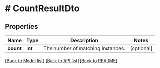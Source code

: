 # # CountResultDto

## Properties

Name | Type | Description | Notes
------------ | ------------- | ------------- | -------------
**count** | **int** | The number of matching instances. | [optional] 

[[Back to Model list]](../../README.md#documentation-for-models) [[Back to API list]](../../README.md#documentation-for-api-endpoints) [[Back to README]](../../README.md)


